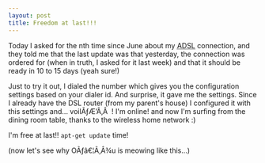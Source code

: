 ```yaml
---
layout: post
title: Freedom at last!!!
---
```


Today I asked for the nth time since June about my <acronym title="Asymetric Digital Subscriber Line">ADSL</acronym> connection, and they told me that the last update was that yesterday, the connection was ordered for (when in truth, I asked for it last week) and that it should be ready in 10 to 15 days (yeah sure!)

Just to try it out, I dialed the number which gives you the configuration settings based on your dialer id. And surprise, it gave me the settings. Since I already have the DSL router (from my parent's house) I configured it with this settings and... voilÃƒÆ’Ã‚Â  ! I'm online! and now I'm surfing from the dining room table, thanks to the wireless home network :)

I'm free at last!! <code>apt-get update</code> time!

(now let's see why OÃƒâ€¦Ã‚Â¾u is meowing like this...) 
